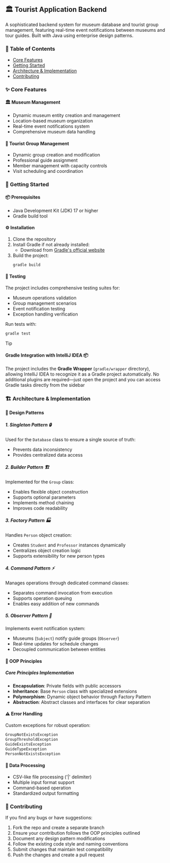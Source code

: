 ## 🏛️ Tourist Application Backend

A sophisticated backend system for museum database and tourist group management, featuring real-time event notifications between museums and tour guides. Built with Java using enterprise design patterns.

### 📑 Table of Contents 
- [Core Features](#-core-features)
- [Getting Started](#-getting-started)
- [Architecture & Implementation](#%EF%B8%8F-architecture--implementation)
- [Contributing](#-contributing)

### ✨ Core Features

#### 🏛️ Museum Management
- Dynamic museum entity creation and management
- Location-based museum organization
- Real-time event notifications system
- Comprehensive museum data handling

#### 👥 Tourist Group Management
- Dynamic group creation and modification
- Professional guide assignment
- Member management with capacity controls
- Visit scheduling and coordination

### 🚀 Getting Started

#### 📦 Prerequisites
- Java Development Kit (JDK) 17 or higher
- Gradle build tool

#### ⚙️ Installation
1. Clone the repository
2. Install Gradle if not already installed:
   - Download from [Gradle's official website](https://gradle.org/install/)
3. Build the project:
   ```bash
   gradle build
   ```

#### 🧪 Testing
The project includes comprehensive testing suites for:
- Museum operations validation
- Group management scenarios
- Event notification testing
- Exception handling verification

Run tests with:
```bash
gradle test
```

> [!TIP]  
> #### Gradle Integration with IntelliJ IDEA 📦  
> The project includes the **Gradle Wrapper** (`gradle/wrapper` directory), allowing IntelliJ IDEA to recognize it as a Gradle project automatically. No additional plugins are required—just open the project and you can access Gradle tasks directly from the sidebar

### 🏗️ Architecture & Implementation

#### 📐 Design Patterns

##### 1. Singleton Pattern 🔒
Used for the `Database` class to ensure a single source of truth:
- Prevents data inconsistency
- Provides centralized data access

##### 2. Builder Pattern 🏗️
Implemented for the `Group` class:
- Enables flexible object construction
- Supports optional parameters
- Implements method chaining
- Improves code readability

##### 3. Factory Pattern 🏭
Handles `Person` object creation:
- Creates `Student` and `Professor` instances dynamically
- Centralizes object creation logic
- Supports extensibility for new person types

##### 4. Command Pattern ⚡
Manages operations through dedicated command classes:
- Separates command invocation from execution
- Supports operation queuing
- Enables easy addition of new commands

##### 5. Observer Pattern 👀
Implements event notification system:
- Museums (`Subject`) notify guide groups (`Observer`)
- Real-time updates for schedule changes
- Decoupled communication between entities

#### 🎯 OOP Principles

##### Core Principles Implementation
- **Encapsulation**: Private fields with public accessors
- **Inheritance**: Base `Person` class with specialized extensions
- **Polymorphism**: Dynamic object behavior through Factory Pattern
- **Abstraction**: Abstract classes and interfaces for clear separation

#### ⚠️ Error Handling

Custom exceptions for robust operation:
```java
GroupNotExistsException
GroupThresholdException
GuideExistsException
GuideTypeException
PersonNotExistsException
```

#### 🔄 Data Processing
- CSV-like file processing ('|' delimiter)
- Multiple input format support
- Command-based operation
- Standardized output formatting

### 🤝 Contributing

If you find any bugs or have suggestions:

1. Fork the repo and create a separate branch
2. Ensure your contribution follows the OOP principles outlined
3. Document any design pattern modifications
4. Follow the existing code style and naming conventions
5. Submit changes that maintain test compatibility
6. Push the changes and create a pull request
